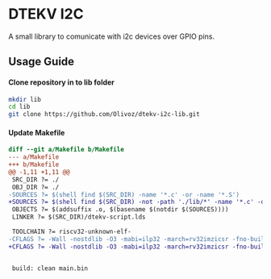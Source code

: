 # DTEKV I2C

A small library to comunicate with i2c devices over GPIO pins.

## Usage Guide

#### Clone repository in to lib folder

```sh
mkdir lib
cd lib
git clone https://github.com/Olivoz/dtekv-i2c-lib.git
```

#### Update Makefile

```diff
diff --git a/Makefile b/Makefile
--- a/Makefile
+++ b/Makefile
@@ -1,11 +1,11 @@
 SRC_DIR ?= ./
 OBJ_DIR ?= ./
-SOURCES ?= $(shell find $(SRC_DIR) -name '*.c' -or -name '*.S')
+SOURCES ?= $(shell find $(SRC_DIR) -not -path './lib/*' -name '*.c' -or -name '*.S') $(shell find ./lib/**/src -name '*.c' -or -name '*.S')
 OBJECTS ?= $(addsuffix .o, $(basename $(notdir $(SOURCES))))
 LINKER ?= $(SRC_DIR)/dtekv-script.lds

 TOOLCHAIN ?= riscv32-unknown-elf-
-CFLAGS ?= -Wall -nostdlib -O3 -mabi=ilp32 -march=rv32imzicsr -fno-builtin
+CFLAGS ?= -Wall -nostdlib -O3 -mabi=ilp32 -march=rv32imzicsr -fno-builtin -I./lib/dtekv-i2c-lib/include


 build: clean main.bin
```
